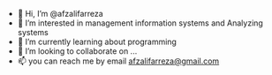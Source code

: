 - 👋 Hi, I’m @afzalifarreza
- 👀 I’m interested in management information systems and Analyzing systems
- 🌱 I’m currently learning about programming 
- 💞️ I’m looking to collaborate on ...
- 📫 you can reach me by email  afzalifarreza@gmail.com 

<!---
afzalifarreza/afzalifarreza is a ✨ special ✨ repository because its `README.md` (this file) appears on your GitHub profile.
You can click the Preview link to take a look at your changes.
--->

